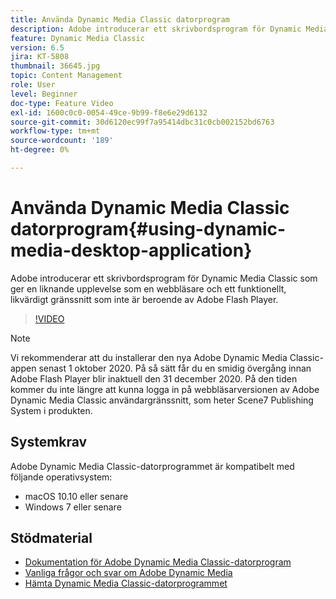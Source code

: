 ```yaml
---
title: Använda Dynamic Media Classic datorprogram
description: Adobe introducerar ett skrivbordsprogram för Dynamic Media Classic-användare som inte längre använder Adobe Flash i webbläsaren.
feature: Dynamic Media Classic
version: 6.5
jira: KT-5808
thumbnail: 36645.jpg
topic: Content Management
role: User
level: Beginner
doc-type: Feature Video
exl-id: 1600c0c0-0054-49ce-9b99-f8e6e29d6132
source-git-commit: 30d6120ec99f7a95414dbc31c0cb002152bd6763
workflow-type: tm+mt
source-wordcount: '189'
ht-degree: 0%

---
```


# Använda Dynamic Media Classic datorprogram{#using-dynamic-media-desktop-application}

Adobe introducerar ett skrivbordsprogram för Dynamic Media Classic som ger en liknande upplevelse som en webbläsare och ett funktionellt, likvärdigt gränssnitt som inte är beroende av Adobe Flash Player.

>[!VIDEO](https://video.tv.adobe.com/v/36645?quality=12&learn=on)

>[!NOTE]
>
> Vi rekommenderar att du installerar den nya Adobe Dynamic Media Classic-appen senast 1 oktober 2020. På så sätt får du en smidig övergång innan Adobe Flash Player blir inaktuell den 31 december 2020. På den tiden kommer du inte längre att kunna logga in på webbläsarversionen av Adobe Dynamic Media Classic användargränssnitt, som heter Scene7 Publishing System i produkten.

## Systemkrav

Adobe Dynamic Media Classic-datorprogrammet är kompatibelt med följande operativsystem:

* macOS 10.10 eller senare
* Windows 7 eller senare

## Stödmaterial

* [Dokumentation för Adobe Dynamic Media Classic-datorprogram](https://experienceleague.adobe.com/docs/dynamic-media-classic/using/intro/dynamic-media-classic-desktop-app.html)
* [Vanliga frågor och svar om Adobe Dynamic Media](https://experienceleague.adobe.com/docs/dynamic-media-classic/using/new-ui-2020.html)
* [Hämta Dynamic Media Classic-datorprogrammet](https://experienceleague.adobe.com/docs/dynamic-media-classic/using/new-ui-2020.html)
